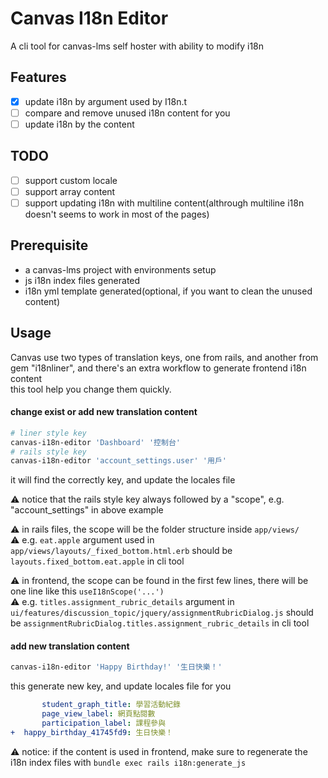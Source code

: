 # Canvas I18n Editor
A cli tool for canvas-lms self hoster with ability to modify i18n  

## Features
- [x] update i18n by argument used by I18n.t
- [ ] compare and remove unused i18n content for you
- [ ] update i18n by the content
## TODO
- [ ] support custom locale
- [ ] support array content
- [ ] support updating i18n with multiline content(althrough multiline i18n doesn't seems to work in most of the pages)

## Prerequisite

- a canvas-lms project with environments setup
- js i18n index files generated
- i18n yml template generated(optional, if you want to clean the unused content)

## Usage
Canvas use two types of translation keys, one from rails, and another from gem "i18nliner", and there's an extra workflow to generate frontend i18n content  
this tool help you change them quickly.  

#### change exist or add new translation content

```bash
# liner style key
canvas-i18n-editor 'Dashboard' '控制台'
# rails style key
canvas-i18n-editor 'account_settings.user' '用戶'
```
it will find the correctly key, and update the locales file  

⚠ notice that the rails style key always followed by a "scope", e.g. "account_settings" in above example  

⚠ in rails files, the scope will be the folder structure inside `app/views/`  
⚠  e.g. `eat.apple` argument used in `app/views/layouts/_fixed_bottom.html.erb` should be `layouts.fixed_bottom.eat.apple` in cli tool  

⚠ in frontend, the scope can be found in the first few lines, there will be one line like this `useI18nScope('...')`  
⚠ e.g. `titles.assignment_rubric_details` argument in `ui/features/discussion_topic/jquery/assignmentRubricDialog.js` should be `assignmentRubricDialog.titles.assignment_rubric_details` in cli tool  


#### add new translation content

```bash
canvas-i18n-editor 'Happy Birthday!' '生日快樂！'
```

this generate new key, and update locales file for you  

```yml
       student_graph_title: 學習活動紀錄
       page_view_label: 網頁點閱數
       participation_label: 課程參與
+  happy_birthday_41745fd9: 生日快樂！
```

⚠️ notice: if the content is used in frontend, make sure to regenerate the i18n index files with `bundle exec rails i18n:generate_js`  
